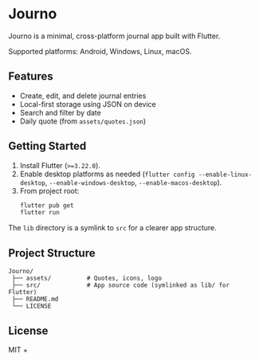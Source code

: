 # Journo

Journo is a minimal, cross-platform journal app built with Flutter.

Supported platforms: Android, Windows, Linux, macOS.

## Features

- Create, edit, and delete journal entries
- Local-first storage using JSON on device
- Search and filter by date
- Daily quote (from `assets/quotes.json`)

## Getting Started

1. Install Flutter (`>=3.22.0`).
2. Enable desktop platforms as needed (`flutter config --enable-linux-desktop`, `--enable-windows-desktop`, `--enable-macos-desktop`).
3. From project root:
   ```bash
   flutter pub get
   flutter run
   ```

The `lib` directory is a symlink to `src` for a clearer app structure.

## Project Structure

```
Journo/
 ├── assets/          # Quotes, icons, logo
 ├── src/             # App source code (symlinked as lib/ for Flutter)
 ├── README.md
 └── LICENSE
```

## License

MIT
+
